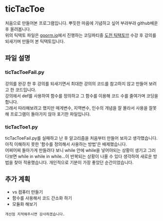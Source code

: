 # ticTacToe
   처음으로 만들어본 프로그램입니다. 뿌듯한 마음에 기념하고 싶어 부랴부랴 github배운 후 올려봅니다.   
   위의 틱택토 파일은 [goorm.io](https://www.goorm.io/)에서 진행하는 코딩파티중 [도전 틱택토!!!](https://codingparty.goorm.io/tic-tac-toe) 수강 후 강의를 되새기며 만들어 본 틱택토입니다.   
## 파일 설명
### ticTacToeFail.py
   강의를 완강 한 후 강의를 되새기면서 최대한 강의의 코드를 참고하지 않고 만들어 보려고 한 코드입니다.    
   강의에서 def를 사용하여 함수를 정의하고 그 함수를 이용해 코드 수를 줄여가며 코딩을합니다.   
   그래서 따라해보려고 했지만 매게변수, 지역변수, 인수의 개념을 잘 몰라서  사용을 잘못해 프로그램이 돌아가지 않아 포기한 파일입니다.   
### ticTacToe1.py
   ticTacToeFail.py를 실패하고 난 후 알고리즘을 처음부터 만들어 보자고 생각했습니다. 아직 이해하지 못한 '함수를 정의해서 사용하는 방법'은 배제했습니다.   
   어찌어찌 돌아가게 만들려다 보니 while 안에 while을 넣어야되는 상황이 생기고 그러다보면 while in while in while...이 반복되는 상황이 나올 수 있다 생각하여 새로운 방법을 찾아 적용했습니다. 개인적으로 기분이 가장 좋았던 순간이었습니다.   
## 추가 계획
   * vs 컴퓨터 만들기
   * 함수를 사용해서 코드 간소화 하기
   * 모듈화 해보기

    개선점 지적해주시면 감사하겠습니다.
